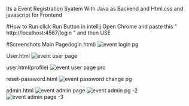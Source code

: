 Its a Event Registration Syatem With Java as Backend and Html,css and javascript for Frontend


#How to Run 
click Run Button in intellij 
Open Chrome and paste this "  http://localhost:4567/login  " 
and then USE

#Screenshots
Main Page(login.html)
![event login pg](https://github.com/user-attachments/assets/0707ed83-a4d8-4b21-b14c-93cd815fddc4)

User.html
![event user page](https://github.com/user-attachments/assets/c9285bec-3a14-4323-8603-ae63c484e261)

user.html(profile)
![event user page pro](https://github.com/user-attachments/assets/1fa8cadd-27eb-4a9d-b362-dc0d655fa013)

reset-password.html
![event password change pg](https://github.com/user-attachments/assets/9f00ed95-1f6c-4b2d-9211-cb754c50eb96)

admin.html
![event admin page](https://github.com/user-attachments/assets/feb2e94f-6616-4803-a728-af52f09038e3)
![event admin pg -2](https://github.com/user-attachments/assets/5f4a3a49-c151-4c2a-aadd-7ba9ccb2b3ce)
![event admin page -3](https://github.com/user-attachments/assets/e054fc5c-ccf2-432e-918d-5939488e6599)
